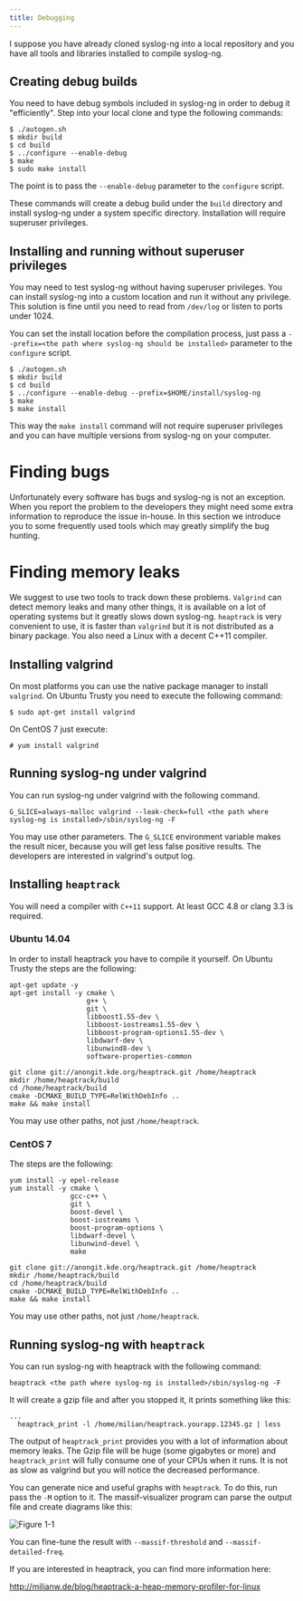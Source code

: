 ```yaml
---
title: Debugging
---
```


[ref:img1]: {{site.baseurl}}/assets/images/massif_visualizer.png

I suppose you have already cloned syslog-ng into a local repository and you
have all tools and libraries installed to compile syslog-ng.

## Creating debug builds

You need to have debug symbols included in syslog-ng in order to debug it
"efficiently". Step into your local clone and type the following commands:

```shell
$ ./autogen.sh
$ mkdir build
$ cd build
$ ../configure --enable-debug
$ make
$ sudo make install
```

The point is to pass the `--enable-debug` parameter to the `configure` script.

These commands will create a debug build under the `build` directory and
install syslog-ng under a system specific directory. Installation will require
superuser privileges.

## Installing and running without superuser privileges

You may need to test syslog-ng without having superuser privileges. You can
install syslog-ng into a custom location and run it without any privilege. This
solution is fine until you need to read from `/dev/log` or listen to ports
under 1024.

You can set the install location before the compilation process, just pass a
`--prefix=<the path where syslog-ng should be installed>` parameter to the
`configure` script.

```
$ ./autogen.sh
$ mkdir build
$ cd build
$ ../configure --enable-debug --prefix=$HOME/install/syslog-ng
$ make
$ make install
```

This way the `make install` command will not require superuser privileges and you can have
multiple versions from syslog-ng on your computer.

# Finding bugs

Unfortunately every software has bugs and syslog-ng is not an exception. When
you report the problem to the developers they might need some extra information
to reproduce the issue in-house. In this section we introduce you to some frequently
used tools which may greatly simplify the bug hunting.

# Finding memory leaks

We suggest to use two tools to track down these problems. `Valgrind` can detect
memory leaks and many other things, it is available on a lot of operating
systems but it greatly slows down syslog-ng. `heaptrack` is very convenient to
use, it is faster than `valgrind` but it is not distributed as a binary package.
You also need a Linux with a decent C++11 compiler.

## Installing valgrind

On most platforms you can use the native package manager to install `valgrind`.
On Ubuntu Trusty you need to execute the following command:

```
$ sudo apt-get install valgrind
```

On CentOS 7 just execute:

```
# yum install valgrind
```

## Running syslog-ng under valgrind

You can run syslog-ng under valgrind with the following command.

```
G_SLICE=always-malloc valgrind --leak-check=full <the path where syslog-ng is installed>/sbin/syslog-ng -F
```

You may use other parameters.  The `G_SLICE` environment variable makes the
result nicer, because you will get less false positive results. The developers
are interested in valgrind's output log.

## Installing `heaptrack`

You will need a compiler with `C++11` support. At least GCC 4.8 or clang 3.3 is required.

### Ubuntu 14.04

In order to install heaptrack you have to compile it yourself. On Ubuntu Trusty
the steps are the following:

```
apt-get update -y
apt-get install -y cmake \
                   g++ \
                   git \
                   libboost1.55-dev \
                   libboost-iostreams1.55-dev \
                   libboost-program-options1.55-dev \
                   libdwarf-dev \
                   libunwind8-dev \
                   software-properties-common

git clone git://anongit.kde.org/heaptrack.git /home/heaptrack
mkdir /home/heaptrack/build
cd /home/heaptrack/build
cmake -DCMAKE_BUILD_TYPE=RelWithDebInfo ..
make && make install
```

You may use other paths, not just `/home/heaptrack`.

### CentOS 7

The steps are the following:

```
yum install -y epel-release
yum install -y cmake \
               gcc-c++ \
               git \
               boost-devel \
               boost-iostreams \
               boost-program-options \
               libdwarf-devel \
               libunwind-devel \
               make

git clone git://anongit.kde.org/heaptrack.git /home/heaptrack
mkdir /home/heaptrack/build
cd /home/heaptrack/build
cmake -DCMAKE_BUILD_TYPE=RelWithDebInfo ..
make && make install
```

You may use other paths, not just `/home/heaptrack`.

## Running syslog-ng with `heaptrack`

You can run syslog-ng with heaptrack with the following command:

```
heaptrack <the path where syslog-ng is installed>/sbin/syslog-ng -F
```

It will create a gzip file and after you stopped it, it prints something like this:

```
...
  heaptrack_print -l /home/milian/heaptrack.yourapp.12345.gz | less
```

The output of `heaptrack_print` provides you with a lot of information about memory
leaks. The Gzip file will be huge (some gigabytes or more) and `heaptrack_print`
will fully consume one of your CPUs when it runs. It is not as slow as valgrind
but you will notice the decreased performance.

You can generate nice and useful graphs with `heaptrack`. To do this, run pass the
`-M` option to it. The massif-visualizer program can parse the output file and
create diagrams like this:

![Figure 1-1][ref:img1]

You can fine-tune the result with `--massif-threshold` and `--massif-detailed-freq`.

If you are interested in heaptrack, you can find more information here:

http://milianw.de/blog/heaptrack-a-heap-memory-profiler-for-linux
